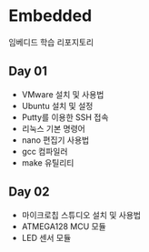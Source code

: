# Embedded
임베디드 학습 리포지토리

## Day 01
- VMware 설치 및 사용법
- Ubuntu 설치 및 설정
- Putty를 이용한 SSH 접속
- 리눅스 기본 명령어
- nano 편집기 사용법
- gcc 컴파일러
- make 유틸리티

## Day 02
- 마이크로칩 스튜디오 설치 및 사용법
- ATMEGA128 MCU 모듈
- LED 센서 모듈
